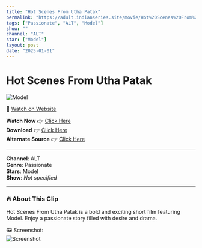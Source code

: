 ```yaml
---
title: "Hot Scenes From Utha Patak"
permalink: "https://adult.indianseries.site/movie/Hot%20Scenes%20From%20Utha%20Patak"
tags: ["Passionate", "ALT", "Model"]
show: ""
channel: "ALT"
star: ["Model"]
layout: post
date: "2025-01-01"
---
```


# Hot Scenes From Utha Patak

![Model](https://shorts.desisins.com/wp-content/uploads/2024/08/Utha-Patak-DesiSins.com_.jpg)

🔗 [Watch on Website](https://adult.indianseries.site/movie/Hot%20Scenes%20From%20Utha%20Patak)

**Watch Now** 👉 [Click Here](https://adult.indianseries.site/movie/Hot%20Scenes%20From%20Utha%20Patak)  
**Download** 👉 [Click Here](https://adult.indianseries.site/movie/Hot%20Scenes%20From%20Utha%20Patak)  
**Alternate Source** 👉 [Click Here](https://adult.indianseries.site/movie/Hot%20Scenes%20From%20Utha%20Patak)

---

**Channel**: ALT  
**Genre**: Passionate  
**Stars**: Model  
**Show**: *Not specified*

---

### 🔥 About This Clip

Hot Scenes From Utha Patak is a bold and exciting short film featuring Model. Enjoy a passionate story filled with desire and drama.
 
🖼️ Screenshot:  
![Screenshot](https://shorts.desisins.com/wp-content/uploads/2024/08/Utha-Patak-DesiSins.com_.jpg)
